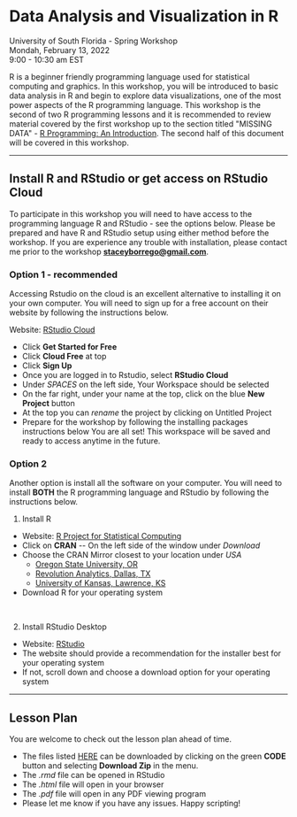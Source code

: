 # Data Analysis and Visualization in R
University of South Florida - Spring Workshop  
Mondah, February 13, 2022  
9:00 - 10:30 am EST  

R is a beginner friendly programming language used for statistical computing and graphics. In this workshop, you will be introduced to basic data analysis in R and begin to explore data visualizations, one of the most power aspects of the R programming language. This workshop is the second of two R programming lessons and it is recommended to review material covered by the first workshop up to the section titled "MISSING DATA" - [R Programming: An Introduction](https://github.com/sborrego/r-programming-an-introduction/blob/main/R-programming-an-introduction.pdf). The second half of this document will be covered in this workshop.

***

## Install R and RStudio or get access on RStudio Cloud

To participate in this workshop you will need to have access to the programming language R and RStudio - see the options below. Please be prepared and have R and RStudio setup using either method before the workshop. If you are experience any trouble with installation, please contact me prior to the workshop **staceyborrego@gmail.com**.

### Option 1 - **recommended**

Accessing Rstudio on the cloud is an excellent alternative to installing it on your own computer. You will need to sign up for a free account on their website by following the instructions below.

Website: [RStudio Cloud](https://rstudio.cloud/)  
- Click **Get Started for Free** 
- Click **Cloud Free** at top  
- Click **Sign Up**
- Once you are logged in to Rstudio, select **RStudio Cloud**
- Under *SPACES* on the left side, Your Workspace should be selected
- On the far right, under your name at the top, click on the blue **New Project** button 
- At the top you can *rename* the project by clicking on Untitled Project
- Prepare for the workshop by following the installing packages instructions below
You are all set! This workspace will be saved and ready to access anytime in the future.

### Option 2

Another option is install all the software on your computer. You will need to install **BOTH** the R programming language and RStudio by following the instructions below.

1. Install R  
  - Website: [R Project for Statistical Computing](https://www.r-project.org/)
  - Click on **CRAN** -- On the left side of the window under *Download*
  - Choose the CRAN Mirror closest to your location under *USA*
    - [Oregon State University, OR](https://ftp.osuosl.org/pub/cran/)
    - [Revolution Analytics, Dallas, TX](https://cran.microsoft.com/)
    - [University of Kansas, Lawrence, KS](https://rweb.crmda.ku.edu/cran/)
  - Download R for your operating system
<br>

2. Install RStudio Desktop
  - Website: [RStudio](https://www.rstudio.com/products/rstudio/download/#download)
  - The website should provide a recommendation for the installer best for your operating system
  - If not, scroll down and choose a download option for your operating system

***

## Lesson Plan

You are welcome to check out the lesson plan ahead of time. 

* The files listed [HERE](https://github.com/sborrego/r-programming-an-introduction) can be downloaded by clicking on the green **CODE** button and selecting **Download Zip** in the menu. 
* The *.rmd* file can be opened in RStudio
* The *.html* file will open in your browser 
* The *.pdf* file will open in any PDF viewing program
* Please let me know if you have any issues. Happy scripting!
